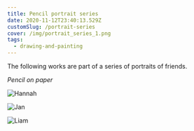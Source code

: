 ```yaml
---
title: Pencil portrait series
date: 2020-11-12T23:40:13.529Z
customSlug: /portrait-series
cover: /img/portrait_series_1.png
tags:
  - drawing-and-painting
---
```


The following works are part of a series of portraits of friends.

_Pencil on paper_

![Hannah](portrait_series_1.png)

![Jan](portrait_series_2.png)

![Liam](portrait_series_3.png)
